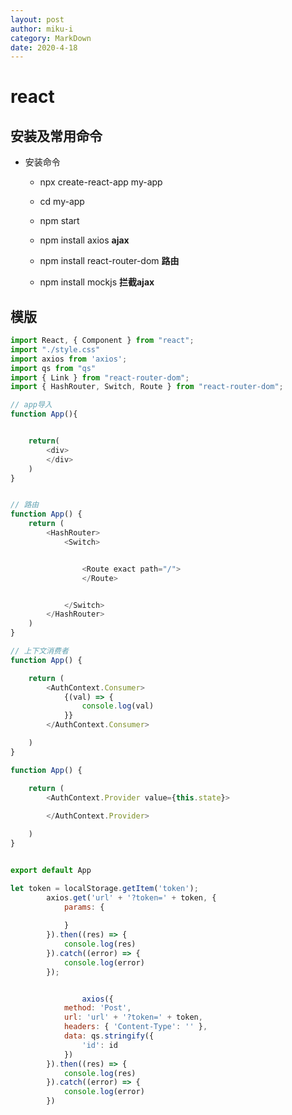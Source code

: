 ```yaml
---
layout: post
author: miku-i
category: MarkDown
date: 2020-4-18
---
```


# react



## 安装及常用命令

- 安装命令

  - npx create-react-app my-app
  - cd my-app
  - npm start

  

  

  - npm install axios  **ajax**
  - npm install react-router-dom   **路由**
  - npm install mockjs   **拦截ajax**







## 模版

```javascript
import React, { Component } from "react";
import "./style.css"
import axios from 'axios';
import qs from "qs"
import { Link } from "react-router-dom";
import { HashRouter, Switch, Route } from "react-router-dom";

// app导入
function App(){


    return(
        <div>
        </div>
    )
}


// 路由
function App() {
    return (
        <HashRouter>
            <Switch>


                <Route exact path="/">
                </Route>


            </Switch>
        </HashRouter>
    )
}

// 上下文消费者
function App() {

    return (
        <AuthContext.Consumer>
            {(val) => {
                console.log(val)
            }}
        </AuthContext.Consumer>

    )
}

function App() {

    return (
        <AuthContext.Provider value={this.state}>
               
        </AuthContext.Provider>

    )
}


export default App
```





```javascript
let token = localStorage.getItem('token');
        axios.get('url' + '?token=' + token, {
            params: {
              
            }
        }).then((res) => {
            console.log(res)
        }).catch((error) => {
            console.log(error)
        });


				axios({
            method: 'Post',
            url: 'url' + '?token=' + token,
            headers: { 'Content-Type': '' },
            data: qs.stringify({
                'id': id
            })
        }).then((res) => {
            console.log(res)
        }).catch((error) => {
            console.log(error)
        })


```

